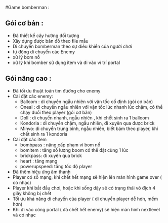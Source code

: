 #Game bomberman :
## Gói cơ bản :
- Đã thiết kế cây hướng đối tượng
- Xây dựng được bản đồ theo file mẫu
- Di chuyển bomberman theo sự điều khiển của người chơi
- tự động di chuyển các Enemy
- xử lý bom nổ
- xử lý khi bomber sử dụng item và đi vào ví trí portal
## Gói nâng cao :
- Đã tối ưu thuật toán tìm đường cho enemy
- Cài đặt các enemy:
  - Balloom : di chuyển ngẫu nhiên với vận tốc cố định (gói cơ bản)
  - Oneal : di chuyển ngẫu nhiên với vận tốc lúc nhanh lúc chậm, có thể chạy đuổi theo player (gói cơ bản)
  - Doll : di chuyển nhanh, ngẫu nhiên , khi chết sinh ra 1 balloom
  - Kondoria : di chuyển chậm, ngẫu nhiên, đi xuyên qua được brick
  - Minvo: di chuyển trung bình, ngẫu nhiên, biết bám theo player, khi chết sinh ra 1 kondoria
- Cài đặt các item
  - bombpass : nâng cấp phạm vi bom nổ
  - bomitem : tăng số lượng boom có thể đặt cùng 1 lúc
  - brickpass: đi xuyên qua brick
  - heart : tăng mạng
  - powerupspeed: tăng tốc độ player
- Đã thêm hiệu ứng âm thanh
- Player có số mạng, khi chết hết mạng sẽ hiện lên màn hình game over ( có nhạc)
- Player khi bắt đầu chơi, hoặc khi sống dậy sẽ có trạng thái vô địch 4 giây không bị chết
- Tối ưu khả năng di chuyển của player ( di chuyển player dễ hơn, mềm hơn)
- Khi đi vào công portal ( đã chết hết enemy) sẽ hiện màn hình nextlevel và có nhạc

    
      